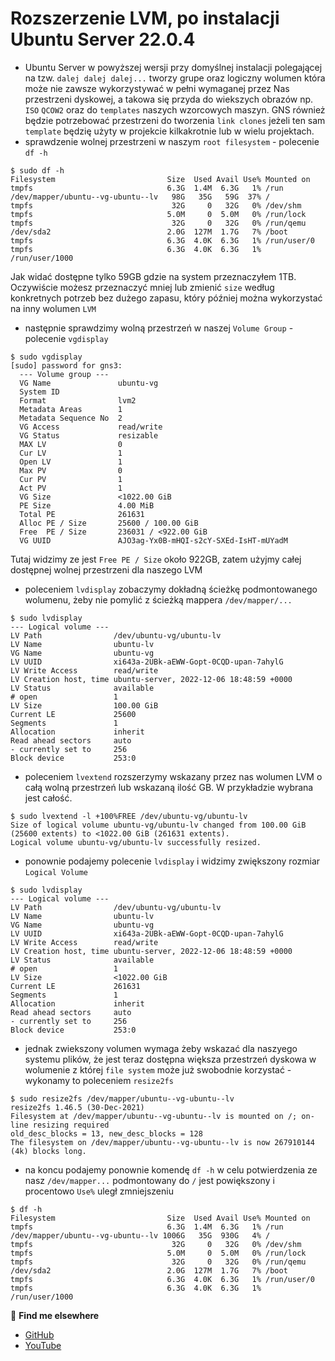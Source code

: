 # Rozszerzenie LVM, po instalacji Ubuntu Server 22.0.4
* Ubuntu Server w powyższej wersji przy domyślnej instalacji polegającej na tzw. `dalej dalej dalej...` tworzy grupe oraz logiczny wolumen która
może nie zawsze wykorzystywać w pełni wymaganej przez Nas przestrzeni dyskowej, a takowa się przyda do wiekszych obrazów np. `ISO` `QCOW2` oraz
do `templates` naszych wzorcowych maszyn. GNS również będzie potrzebować przestrzeni do tworzenia `link clones` jeżeli ten sam `template` będzię 
użyty w projekcie kilkakrotnie lub w wielu projektach.
* sprawdzenie wolnej przestrzeni w naszym `root filesystem` - polecenie `df -h`
```
$ sudo df -h
Filesystem                         Size  Used Avail Use% Mounted on
tmpfs                              6.3G  1.4M  6.3G   1% /run
/dev/mapper/ubuntu--vg-ubuntu--lv   98G   35G   59G  37% /
tmpfs                               32G     0   32G   0% /dev/shm
tmpfs                              5.0M     0  5.0M   0% /run/lock
tmpfs                               32G     0   32G   0% /run/qemu
/dev/sda2                          2.0G  127M  1.7G   7% /boot
tmpfs                              6.3G  4.0K  6.3G   1% /run/user/0
tmpfs                              6.3G  4.0K  6.3G   1% /run/user/1000
```
Jak widać dostępne tylko 59GB gdzie na system przeznaczyłem 1TB. Oczywiście możesz przeznaczyć mniej lub zmienić `size` według konkretnych potrzeb 
bez dużego zapasu, który później można wykorzystać na inny wolumen `LVM`
* następnie sprawdzimy wolną przestrzeń w naszej `Volume Group` - polecenie `vgdisplay`
```
$ sudo vgdisplay 
[sudo] password for gns3: 
  --- Volume group ---
  VG Name               ubuntu-vg
  System ID             
  Format                lvm2
  Metadata Areas        1
  Metadata Sequence No  2
  VG Access             read/write
  VG Status             resizable
  MAX LV                0
  Cur LV                1
  Open LV               1
  Max PV                0
  Cur PV                1
  Act PV                1
  VG Size               <1022.00 GiB
  PE Size               4.00 MiB
  Total PE              261631
  Alloc PE / Size       25600 / 100.00 GiB
  Free  PE / Size       236031 / <922.00 GiB
  VG UUID               AJO3ag-Yx0B-mHQI-s2cY-SXEd-IsHT-mUYadM
  ```
  Tutaj widzimy ze jest `Free PE / Size` około 922GB, zatem użyjmy całej dostępnej wolnej przestrzeni dla naszego LVM
  * poleceniem `lvdisplay` zobaczymy dokładną ścieżkę podmontowanego wolumenu, żeby nie pomylić z ścieżką mappera `/dev/mapper/...`
  ```
  $ sudo lvdisplay 
  --- Logical volume ---
  LV Path                /dev/ubuntu-vg/ubuntu-lv
  LV Name                ubuntu-lv
  VG Name                ubuntu-vg
  LV UUID                xi643a-2UBk-aEWW-Gopt-0CQD-upan-7ahylG
  LV Write Access        read/write
  LV Creation host, time ubuntu-server, 2022-12-06 18:48:59 +0000
  LV Status              available
  # open                 1
  LV Size                100.00 GiB
  Current LE             25600
  Segments               1
  Allocation             inherit
  Read ahead sectors     auto
  - currently set to     256
  Block device           253:0
  ```
  * poleceniem `lvextend` rozszerzymy wskazany przez nas wolumen LVM o całą wolną przestrzeń lub wskazaną ilość GB. W przykładzie wybrana jest całość.
  ```
  $ sudo lvextend -l +100%FREE /dev/ubuntu-vg/ubuntu-lv
  Size of logical volume ubuntu-vg/ubuntu-lv changed from 100.00 GiB (25600 extents) to <1022.00 GiB (261631 extents).
  Logical volume ubuntu-vg/ubuntu-lv successfully resized.
  ```
  * ponownie podajemy polecenie `lvdisplay` i widzimy zwiększony rozmiar `Logical Volume`
  ```
  $ sudo lvdisplay 
  --- Logical volume ---
  LV Path                /dev/ubuntu-vg/ubuntu-lv
  LV Name                ubuntu-lv
  VG Name                ubuntu-vg
  LV UUID                xi643a-2UBk-aEWW-Gopt-0CQD-upan-7ahylG
  LV Write Access        read/write
  LV Creation host, time ubuntu-server, 2022-12-06 18:48:59 +0000
  LV Status              available
  # open                 1
  LV Size                <1022.00 GiB
  Current LE             261631
  Segments               1
  Allocation             inherit
  Read ahead sectors     auto
  - currently set to     256
  Block device           253:0
  ```
  * jednak zwiekszony volumen wymaga żeby wskazać dla naszyego systemu plików, że jest teraz dostępna większa przestrzeń dyskowa 
  w wolumenie z której `file system` może już swobodnie korzystać - wykonamy to poleceniem `resize2fs`
  ```
  $ sudo resize2fs /dev/mapper/ubuntu--vg-ubuntu--lv 
  resize2fs 1.46.5 (30-Dec-2021)
  Filesystem at /dev/mapper/ubuntu--vg-ubuntu--lv is mounted on /; on-line resizing required
  old_desc_blocks = 13, new_desc_blocks = 128
  The filesystem on /dev/mapper/ubuntu--vg-ubuntu--lv is now 267910144 (4k) blocks long.
  ```
  * na koncu podajemy ponownie komendę `df -h` w celu potwierdzenia ze nasz `/dev/mapper...` podmontowany do `/` jest powiększony i 
  procentowo `Use%` uległ zmniejszeniu
  ```
  $ df -h
  Filesystem                         Size  Used Avail Use% Mounted on
  tmpfs                              6.3G  1.4M  6.3G   1% /run
  /dev/mapper/ubuntu--vg-ubuntu--lv 1006G   35G  930G   4% /
  tmpfs                               32G     0   32G   0% /dev/shm
  tmpfs                              5.0M     0  5.0M   0% /run/lock
  tmpfs                               32G     0   32G   0% /run/qemu
  /dev/sda2                          2.0G  127M  1.7G   7% /boot
  tmpfs                              6.3G  4.0K  6.3G   1% /run/user/0
  tmpfs                              6.3G  4.0K  6.3G   1% /run/user/1000
  ```


🔗 **Find me elsewhere**
- [GitHub](https://github.com/virtualizeme)
- [YouTube](https://www.youtube.com/virtualizeme)
